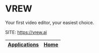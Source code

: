 # VREW

 Your first video editor, your easiest choice.

 SITE: https://vrew.ai

 | [Applications](https://portable-linux-apps.github.io/apps.html) | [Home](https://portable-linux-apps.github.io)
 | --- | --- |
